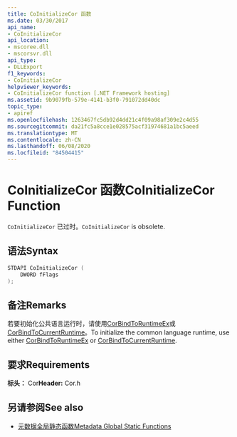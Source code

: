 ```yaml
---
title: CoInitializeCor 函数
ms.date: 03/30/2017
api_name:
- CoInitializeCor
api_location:
- mscoree.dll
- mscorsvr.dll
api_type:
- DLLExport
f1_keywords:
- CoInitializeCor
helpviewer_keywords:
- CoInitializeCor function [.NET Framework hosting]
ms.assetid: 9b9079fb-579e-4141-b3f0-791072dd40dc
topic_type:
- apiref
ms.openlocfilehash: 1263467fc5db92d4dd21c4f09a98af309e2c4d55
ms.sourcegitcommit: da21fc5a8cce1e028575acf31974681a1bc5aeed
ms.translationtype: MT
ms.contentlocale: zh-CN
ms.lasthandoff: 06/08/2020
ms.locfileid: "84504415"
---
```

# <a name="coinitializecor-function"></a><span data-ttu-id="d0261-102">CoInitializeCor 函数</span><span class="sxs-lookup"><span data-stu-id="d0261-102">CoInitializeCor Function</span></span>
<span data-ttu-id="d0261-103">`CoInitializeCor` 已过时。</span><span class="sxs-lookup"><span data-stu-id="d0261-103">`CoInitializeCor` is obsolete.</span></span>  
  
## <a name="syntax"></a><span data-ttu-id="d0261-104">语法</span><span class="sxs-lookup"><span data-stu-id="d0261-104">Syntax</span></span>  
  
```cpp  
STDAPI CoInitializeCor (  
    DWORD fFlags  
);  
```  
  
## <a name="remarks"></a><span data-ttu-id="d0261-105">备注</span><span class="sxs-lookup"><span data-stu-id="d0261-105">Remarks</span></span>  
 <span data-ttu-id="d0261-106">若要初始化公共语言运行时，请使用[CorBindToRuntimeEx](corbindtoruntimeex-function.md)或[CorBindToCurrentRuntime](corbindtocurrentruntime-function.md)。</span><span class="sxs-lookup"><span data-stu-id="d0261-106">To initialize the common language runtime, use either [CorBindToRuntimeEx](corbindtoruntimeex-function.md) or [CorBindToCurrentRuntime](corbindtocurrentruntime-function.md).</span></span>  
  
## <a name="requirements"></a><span data-ttu-id="d0261-107">要求</span><span class="sxs-lookup"><span data-stu-id="d0261-107">Requirements</span></span>  
 <span data-ttu-id="d0261-108">**标头：** Cor</span><span class="sxs-lookup"><span data-stu-id="d0261-108">**Header:** Cor.h</span></span>  
  
## <a name="see-also"></a><span data-ttu-id="d0261-109">另请参阅</span><span class="sxs-lookup"><span data-stu-id="d0261-109">See also</span></span>

- [<span data-ttu-id="d0261-110">元数据全局静态函数</span><span class="sxs-lookup"><span data-stu-id="d0261-110">Metadata Global Static Functions</span></span>](../metadata/metadata-global-static-functions.md)
